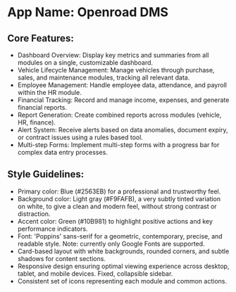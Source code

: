 # **App Name**: Openroad DMS

## Core Features:

- Dashboard Overview: Display key metrics and summaries from all modules on a single, customizable dashboard.
- Vehicle Lifecycle Management: Manage vehicles through purchase, sales, and maintenance modules, tracking all relevant data.
- Employee Management: Handle employee data, attendance, and payroll within the HR module.
- Financial Tracking: Record and manage income, expenses, and generate financial reports.
- Report Generation: Create combined reports across modules (vehicle, HR, finance).
- Alert System: Receive alerts based on data anomalies, document expiry, or contract issues using a rules based tool.
- Multi-step Forms: Implement multi-step forms with a progress bar for complex data entry processes.

## Style Guidelines:

- Primary color: Blue (#2563EB) for a professional and trustworthy feel.
- Background color: Light gray (#F9FAFB), a very subtly tinted variation on white, to give a clean and modern feel, without strong contrast or distraction.
- Accent color: Green (#10B981) to highlight positive actions and key performance indicators.
- Font: 'Poppins' sans-serif for a geometric, contemporary, precise, and readable style. Note: currently only Google Fonts are supported.
- Card-based layout with white backgrounds, rounded corners, and subtle shadows for content sections.
- Responsive design ensuring optimal viewing experience across desktop, tablet, and mobile devices. Fixed, collapsible sidebar.
- Consistent set of icons representing each module and common actions.